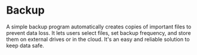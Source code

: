# Backup
A simple backup program automatically creates copies of important files to prevent data loss. It lets users select files, set backup frequency, and store them on external drives or in the cloud. It's an easy and reliable solution to keep data safe.
